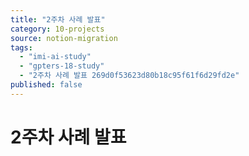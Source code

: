 ```yaml
---
title: "2주차 사례 발표"
category: 10-projects
source: notion-migration
tags:
  - "imi-ai-study"
  - "gpters-18-study"
  - "2주차 사례 발표 269d0f53623d80b18c95f61f6d29fd2e"
published: false
---
```


# 2주차 사례 발표
